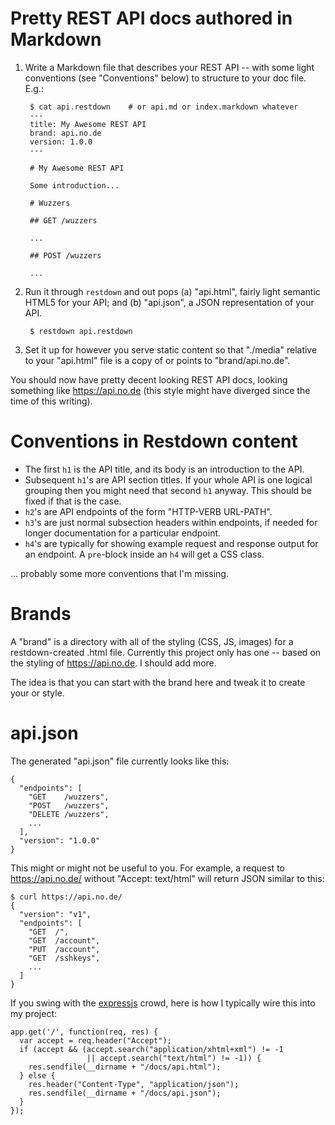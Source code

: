 # Pretty REST API docs authored in Markdown

1. Write a Markdown file that describes your REST API -- with some light
   conventions (see "Conventions" below) to structure to your doc file. E.g.:
   
        $ cat api.restdown    # or api.md or index.markdown whatever
        ---
        title: My Awesome REST API
        brand: api.no.de
        version: 1.0.0
        ---
        
        # My Awesome REST API
        
        Some introduction...
        
        # Wuzzers
        
        ## GET /wuzzers
        
        ...

        ## POST /wuzzers
        
        ...

2. Run it through `restdown` and out pops (a) "api.html", fairly light semantic
   HTML5 for your API; and (b) "api.json", a JSON representation of your API.
   
        $ restdown api.restdown

3. Set it up for however you serve static content so that "./media" relative
   to your "api.html" file is a copy of or points to "brand/api.no.de".

You should now have pretty decent looking REST API docs, looking something like
<https://api.no.de> (this style might have diverged since the time of this
writing).



# Conventions in Restdown content

- The first `h1` is the API title, and its body is an introduction to the API.
- Subsequent `h1`'s are API section titles. If your whole API is one logical
  grouping then you might need that second `h1` anyway. This should be fixed
  if that is the case.
- `h2`'s are API endpoints of the form "HTTP-VERB URL-PATH".
- `h3`'s are just normal subsection headers within endpoints, if needed for
  longer documentation for a particular endpoint.
- `h4`'s are typically for showing example request and response output for
  an endpoint. A `pre`-block inside an `h4` will get a CSS class.

... probably some more conventions that I'm missing.


# Brands

A "brand" is a directory with all of the styling (CSS, JS, images) for a
restdown-created .html file. Currently this project only has one -- based
on the styling of <https://api.no.de>. I should add more.

The idea is that you can start with the brand here and tweak it to create your
or style.


# api.json

The generated "api.json" file currently looks like this:

    {
      "endpoints": [
        "GET    /wuzzers", 
        "POST   /wuzzers", 
        "DELETE /wuzzers",
        ...
      ], 
      "version": "1.0.0"
    }

This might or might not be useful to you. For example, a request to
<https://api.no.de/> without "Accept: text/html" will return JSON similar to this:

    $ curl https://api.no.de/
    {
      "version": "v1",
      "endpoints": [
        "GET  /",
        "GET  /account",
        "PUT  /account",
        "GET  /sshkeys",
        ...
      ]
    }

If you swing with the [expressjs](http://expressjs.com) crowd, here is how I
typically wire this into my project:

    app.get('/', function(req, res) {
      var accept = req.header("Accept");
      if (accept && (accept.search("application/xhtml+xml") != -1
                     || accept.search("text/html") != -1)) {
        res.sendfile(__dirname + "/docs/api.html");
      } else {
        res.header("Content-Type", "application/json");
        res.sendfile(__dirname + "/docs/api.json");
      }
    });

